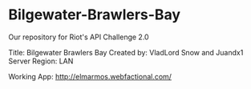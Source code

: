 # Bilgewater-Brawlers-Bay

Our repository for Riot's API Challenge 2.0

Title: Bilgewater Brawlers Bay
Created by: VladLord Snow and Juandx1
Server Region: LAN

Working App: http://elmarmos.webfactional.com/